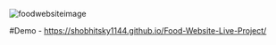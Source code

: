 ![foodwebsiteimage](https://user-images.githubusercontent.com/72183704/119720151-3db3fb80-be87-11eb-8a24-ee0ed8200022.jpg)







#Demo - https://shobhitsky1144.github.io/Food-Website-Live-Project/
